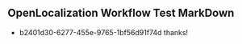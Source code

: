 ## OpenLocalization Workflow Test MarkDown
* b2401d30-6277-455e-9765-1bf56d91f74d thanks!

<!--HONumber=Jul16_HO4-->


